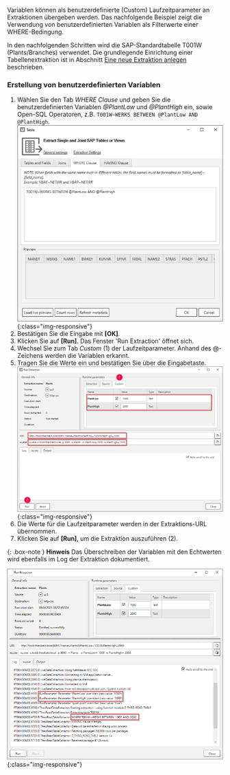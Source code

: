 Variablen können als benutzerdefinierte (Custom) Laufzeitparameter an Extraktionen übergeben werden.
Das nachfolgende Beispiel zeigt die Verwendung von benutzerdefinierten Variablen als Filterwerte einer WHERE-Bedingung.

In den nachfolgenden Schritten wird die SAP-Standardtabelle T001W (Plants/Branches) verwendet. Die grundlegende Einrichtung einer Tabellenextraktion ist in Abschnitt [Eine neue Extraktion anlegen](../erste-schritte/eine-neue-extraktion-anlegen) beschrieben.

### Erstellung von benutzerdefinierten Variablen

1. Wählen Sie den Tab *WHERE Clause* und geben Sie die benutzerdefinierten Variablen *@PlantLow* und *@PlantHigh* ein, sowie Open-SQL Operatoren, z.B. `T001W~WERKS BETWEEN @PlantLow AND @PlantHigh`.
![Extraction-User-Variables](/img/content/Extraction-User-Variables.png){:class="img-responsive"}
2. Bestätigen Sie die Eingabe mit **[OK]**.
3. Klicken Sie auf **[Run]**. Das Fenster 'Run Extraction' öffnet sich.
4. Wechsel Sie zum Tab *Custom* (1) der Laufzeitparameter. Anhand des @-Zeichens werden die Variablen erkannt.
5. Tragen Sie die Werte ein und bestätigen Sie über die Eingabetaste.
![Run-Extraction-Custom-Defined-Parameters](/img/content/Run-Extraction-Custom-Defined-Parameters.png){:class="img-responsive"}
6. Die Werte für die Laufzeitparameter werden in der Extraktions-URL übernommen.
7. Klicken Sie auf **[Run]**, um die Extraktion auszuführen (2).

{: .box-note }
**Hinweis** Das Überschreiben der Variablen mit den Echtwerten wird ebenfalls im Log der Extraktion dokumentiert.

![Extraction-User-Variables-Log](/img/content/Extraction-User-Variables-log.png){:class="img-responsive"}
